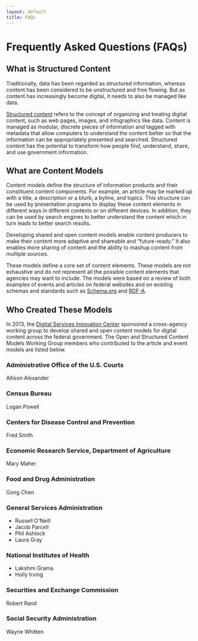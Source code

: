 ```yaml
---
layout: default
title: FAQs
---
```

# Frequently Asked Questions (FAQs)

## What is Structured Content
Traditionally, data has been regarded as structured information, whereas content has been considered to be unstructured and free flowing. But as content has increasingly become digital, it needs to also be managed like data. 

[Structured content](https://www.digitalgov.gov/2013/10/28/always-future-ready-the-benefits-of-open-content-models-and-structured-data-webinar/) refers to the concept of organizing and treating digital content, such as web pages, images, and 
infographics like data. Content is managed as modular, discrete pieces of information and tagged with metadata that allow computers to understand the content better so that the information can be appropriately presented and searched. Structured content has the potential to transform how
people find, understand, share, and use government information.

## What are Content Models
Content models define the structure of information products and their constituent content components. For
example, an article may be marked up with a title, a description or a blurb, a byline, and topics. This
structure can be used by presentation programs to display these content elements in different ways in different
contexts or on different devices. In addition, they can be used by search engines to better understand the content which in turn leads
to better search results. 

Developing shared and open content models enable content producers to make their
content more adaptive and shareable and “future-ready.” It also enables more sharing of content and the ability
to mashup content from multiple sources. 

These models define a core set of content elements. These models are not exhaustive and do
not represent all the possible content elements that agencies may want to include. The models were based on a
review of both examples of events and articles on federal websites and on existing schemas and standards such as [Schema.org](http://www.schema.org) and [RDF-A](http://rdfa.info). 

## Who Created These Models
In 2013, the [Digital Services Innovation Center](https://www.digitalgov.gov/about/) sponsored a cross-agency working group to develop shared and open content models for digital content across the federal government. The Open and Structured Content Models Working Group members who contributed to the article and event models are listed below.

### Administrative Office of the U.S. Courts
Allison Alexander

### Census Bureau
Logan Powell

### Centers for Disease Control and Prevention
Fred Smith

### Economic Research Service, Department of Agriculture
Mary Maher

### Food and Drug Administration
Gong Chen

### General Services Administration
* Russell O'Neill
* Jacob Parcell
* Phil Ashlock
* Laura Gray

### National Institutes of Health
* Lakshmi Grama
* Holly Irving

### Securities and Exchange Commission
Robert Rand

### Social Security Administration
Wayne Whitten